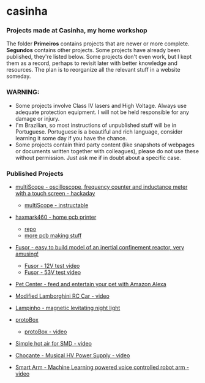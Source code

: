 # casinha

### Projects made at Casinha, my home workshop

The folder **Primeiros** contains projects that are newer or more complete. **Segundos** contains other projects. Some projects have already been published, they're listed below. Some projects don't even work, but I kept them as a record, perhaps to revisit later with better knowledge and resources. The plan is to reorganize all the relevant stuff in a website someday.


### WARNING:
- Some projects involve Class IV lasers and High Voltage. Always use adequate protection equipment. I will not be held responsible for any damage or injury. 
- I'm Brazilian, so most instructions of unpublished stuff will be in Portuguese. Portuguese is a beautiful and rich language, consider learning it some day if you have the chance.
- Some projects contain third party content (like snapshots of webpages or documents written together with colleagues), please do not use these without permission. Just ask me if in doubt about a specific case.


### Published Projects


- [multiScope - oscilloscope, frequency counter and inductance meter with a touch screen - hackaday](https://hackaday.io/project/20821-multiscope)
  - [multiScope - instructable](https://www.instructables.com/id/Fast-Portable-and-Affordable-Oscilloscope-and-Indu/)

- [haxmark460 - home pcb printer](https://hackaday.io/project/171775-haxmark460-home-pcb-printer)
  - [repo](https://github.com/Vitorbnc/haxmark460)
  - [more pcb making stuff](https://github.com/Vitorbnc/pcbfab)

- [Fusor - easy to build model of an inertial confinement reactor, very amusing!](https://www.instructables.com/id/Real-Life-Arc-Reactor-a-Working-Fusion-Reactor-Mod/)
  - [Fusor - 12V test video](https://www.youtube.com/watch?v=6fZ-BzcevNQ)
  - [Fusor - 53V test video](https://www.youtube.com/watch?v=GGRel_bjdNY)

- [Pet Center - feed and entertain your pet with Amazon Alexa](https://www.hackster.io/vitor-barbosa/pet-center-feed-and-entertain-your-pet-f6a1c1)

- [Modified Lamborghini RC Car - video](https://www.youtube.com/playlist?list=PLmUs_lOXmMEDM3TWjs7czqJrOFYxlOGZQ)

- [Lampinho - magnetic levitating night light](https://www.instructables.com/id/Gesture-Controlled-Levitating-Night-Light/)

- [protoBox](https://hackaday.io/project/2561-protobox)
  - [protoBox - video](https://youtu.be/7HwhwpjOR7w)
  
 - [Simple hot air for SMD - video](https://youtu.be/d3cpQf9fZMI)

- [Chocante - Musical HV Power Supply - video](https://youtu.be/UQSp49XbSWg)

- [Smart Arm - Machine Learning powered voice controlled robot arm - video](https://youtu.be/0p_B7lS6bvE)
